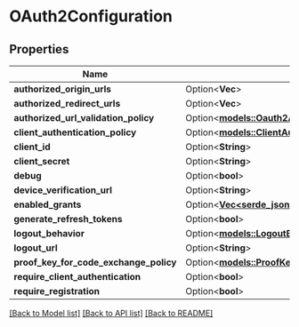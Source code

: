 # OAuth2Configuration

## Properties

Name | Type | Description | Notes
------------ | ------------- | ------------- | -------------
**authorized_origin_urls** | Option<**Vec<String>**> |  | [optional]
**authorized_redirect_urls** | Option<**Vec<String>**> |  | [optional]
**authorized_url_validation_policy** | Option<[**models::Oauth2AuthorizedUrlValidationPolicy**](Oauth2AuthorizedURLValidationPolicy.md)> |  | [optional]
**client_authentication_policy** | Option<[**models::ClientAuthenticationPolicy**](ClientAuthenticationPolicy.md)> |  | [optional]
**client_id** | Option<**String**> |  | [optional]
**client_secret** | Option<**String**> |  | [optional]
**debug** | Option<**bool**> |  | [optional]
**device_verification_url** | Option<**String**> |  | [optional]
**enabled_grants** | Option<[**Vec<serde_json::Value>**](serde_json::Value.md)> |  | [optional]
**generate_refresh_tokens** | Option<**bool**> |  | [optional]
**logout_behavior** | Option<[**models::LogoutBehavior**](LogoutBehavior.md)> |  | [optional]
**logout_url** | Option<**String**> |  | [optional]
**proof_key_for_code_exchange_policy** | Option<[**models::ProofKeyForCodeExchangePolicy**](ProofKeyForCodeExchangePolicy.md)> |  | [optional]
**require_client_authentication** | Option<**bool**> |  | [optional]
**require_registration** | Option<**bool**> |  | [optional]

[[Back to Model list]](../README.md#documentation-for-models) [[Back to API list]](../README.md#documentation-for-api-endpoints) [[Back to README]](../README.md)


